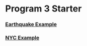 Program 3 Starter
=================

### [Earthquake Example](https://github.com/rugbyprof/4553-Spatial-DS/tree/master/Resources/Program_3_Starter/EarthQuakeExample)

### [NYC Example](https://github.com/rugbyprof/4553-Spatial-DS/tree/master/Resources/Program_3_Starter/NypdExample)



